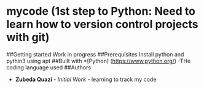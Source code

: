 # mycode (1st step to Python: Need to learn how to version control  projects with git)
##Getting started
Work in progress
##Prerequisites
Install python and pythin3 using apt
##Built with
*[Python] (https://www.python.org/) -THe coding language used
##Authors
* **Zubeda Quazi** - *Initial Work* - 
learning to track my code
